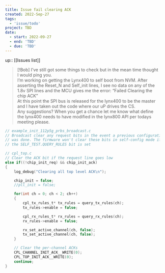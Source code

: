 ```yaml
---
title: Issue fail clearing ACK
created: 2022-Sep-27
tags:
  - 'issue/todo'
project: TBD
date:
  - start: 2022-09-27
  - end: 'TBD'
  - due: 'TBD'
---
```

up:: [[Issues list]]

> [!Bob]
> I’ve still got some things to check but in the mean time thought I would ping you.  
I’m working on getting the Lynx400 to self boot from NVM. After asserting the Reset_N and Self_init lines, I see no data on any of the 1.8v SPI lines and the MCU gives me the error: “Failed Clearing the chip ACK”  
At this point the SPI bus is released for the lynx400 to be the master and I have taken out the code where our uP drives the CS.  
Any suggestions?
When you get a chance let me know what define the lynx400 needs to have modified in the lynx800 API per todays meeting please.



```c
// example_init_112p5g_prbs_broadcast.c
// Broadcast clear any request bits in the event a previous configuration
// was done. The firmware won't clear these bits in self-config mode if
// the SELF_TEST.QUERY_RULES bit is set
```


```c
// cpl_top.c
// Clear the ACK bit if the request line goes low
else if((!chip_init_req) && chip_init_ack)
{
	log_debug("Clearing all top level ACK\n");

	chip_init = false;
	//pll_init = false;

	for(int ch = 0; ch < 2; ch++)
	{
		cpl_tx_rules_t* tx_rules = query_tx_rules(ch);
		tx_rules->enable = false;

		cpl_rx_rules_t* rx_rules = query_rx_rules(ch);
		rx_rules->enable = false;

		rx_set_active_channel(ch, false);
		tx_set_active_channel(ch, false);
	}

	// Clear the per-channel ACKs
	CPL_CHANNEL_INIT_ACK__WRITE(0);
	CPL_TOP_INIT_ACK__WRITE(0);
	continue;
}
```